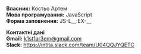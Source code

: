 **Власник:** Костьо Артем   
**Мова програмування:** JavaScript   
**Форма заповнення:** JS-L__:EX-__   

**__Контактні дані__**   
**Gmail:** k1st1ar3em@gmail.com   
**Slack:** https://intita.slack.com/team/U04QQJYQETC   
